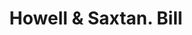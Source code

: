 ---
doi: 10.7916/D8698FMG
date_other: '1880'
date_other_textual: 1880-1889
form: printed ephemera
genre:
- Invoices
name:
- Howell & Saxtan
object_in_context_url: https://biggert.cul.columbia.edu/items/view/ave_biggert_00857
subject_hierarchical_geographic:
- New York, New York, United States
subject_name:
- Howell & Saxtan
title: Howell & Saxtan. Bill
sort_title: Howell & Saxtan. Bill
call_number: ave_biggert_00857
coordinates:
- 40.69277777777778,-73.99027777777778
pid: ave_biggert_00857
identifiers: ave_biggert_00857
thumbnail: false
permalink: /biggert/ave_biggert_00857/
layout: iiif-image-page
---